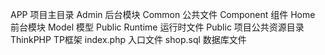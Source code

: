 APP 项目主目录
    Admin 后台模块
    Common 公共文件
    Component 组件
    Home 前台模块
    Model 模型
    Public 
    Runtime 运行时文件
Public 项目公共资源目录
ThinkPHP TP框架
index.php 入口文件
shop.sql 数据库文件
